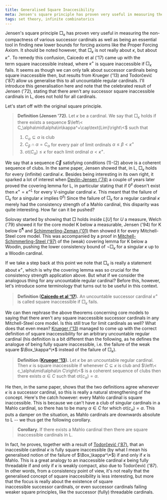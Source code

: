 ```yaml
---
title: Generalised Square Inaccesibility
meta: Jensen's square principle has proven very useful in measuring the non-compactness of various successor cardinals as well as being an essential tool in finding new lower bounds for forcing axioms like the Proper Forcing Axiom. It should be noted however, that square at kappa is not really about kappa, but about the successor of kappa. To remedy this confusion, Caicedo et al ('17) came up with the term square inaccessible instead, where the successor of kappa is square inaccessible if square at kappa fails. It seems as though we can only talk about successor cardinals being square inaccessible then, but results from Krueger ('13) and Todorčević ('87) allow us generalise this to all uncountable regular cardinals. I'll introduce this generalisation here and note that the celebrated result of Jensen ('72), stating that there aren't any successor square inaccessible cardinals in L, does not hold for all cardinals.
tags: set theory, infinite combinatorics
---
```


Jensen's square principle $\Box_\kappa$ has proven very useful in measuring the
non-compactness of various successor cardinals as well as being an essential tool in
finding new lower bounds for forcing axioms like the Proper Forcing Axiom. It should be
noted however, that $\Box_\kappa$ is not really about $\kappa$, but about $\kappa^+$.
To remedy this confusion, Caicedo et al ('17) came up with the term square inaccessible
instead, where $\kappa^+$ is square inaccessible if $\Box_\kappa$ fails. It seems as
though we can only talk about successor cardinals being square inaccessible then, but
results from Krueger ('13) and Todorčević ('87) allow us generalise this to all
uncountable regular cardinals. I'll introduce this generalisation here and note that
the celebrated result of Jensen ('72), stating that there aren't any successor square
inaccessible cardinals in L, does not hold for all cardinals.

Let's start off with the original square principle.

> **Definition (Jensen '72).** Let $\kappa$ be a cardinal. We say that $\Box_\kappa$
> holds if there exists a sequence $\left\<
> C_\alpha\mid\alpha\in\kappa^+\cap\text{Lim}\right\<$ such that
>
> 1. $C_\alpha\subseteq\alpha$ is club
> 2. $C_\beta\cap\alpha=C_\alpha$ for every pair of limit ordinals
>    $\alpha\leq\beta<\kappa^+$
> 3. $\text{ot}(C_\alpha)\leq\kappa$ for each limit ordinal $\alpha<\kappa^+$.

We say that a sequence $\vec C$ satisfying conditions (1)-(2) above is a coherent
sequence of clubs. In the same paper, Jensen showed that, in L, $\Box_\kappa$ holds
for every (infinite) cardinal $\kappa$. Besides being interesting in its own right, it
sparked a lot of interest when [Devlin-Jensen
('74)](https://mathscinet.ams.org/mathscinet-getitem?mr=0480036) a couple of years
later proved the covering lemma for L, in particular stating that if $0^\sharp$ doesn't
exist then $\kappa^+=\kappa^{+L}$ for every V-singular cardinal $\kappa$. This meant
that the failure of $\Box_\kappa$ for a singular $\kappa$ implies $0^\sharp$! Since the
failure of $\Box_\kappa$ for a regular cardinal $\kappa$ merely had the consistency
strength of a Mahlo cardinal, this disparity was quite interesting. How far can it be
pushed?

Solovay started by showing that $\Box$ holds inside $L[U]$ for $U$ a measure, Welch
('79) showed it for the core model K below a measurable, Jensen ('94) for K below
$0^¶$ and [Schimmerling-Zeman
('01)](https://mathscinet.ams.org/mathscinet-getitem?mr=1860606) then showed it for
every Mitchell-Steel core model. This was accompanied by a proof in
[Mitchell-Schimmerling-Steel
('97)](https://mathscinet.ams.org/mathscinet-getitem?mr=1437646) of the (weak) covering
lemma for K below a Woodin, pushing the lower consistency bound of $\lnot\Box_\kappa$
for a singular $\kappa$ up to a Woodin cardinal.

If we take a step back at this point we note that $\Box_\kappa$ is really a statement
about $\kappa^+$, which is why the covering lemma was so crucial for the consistency
strength application above. But what if we consider the analogous thing for any
uncountable regular cardinal? Before this, however, let's introduce some terminology
that turns out to be useful in this context.

> **Definition ([Caicedo et al
> '17](https://mathscinet.ams.org/mathscinet-getitem?mr=3625110)).** An uncountable
> successor cardinal $\kappa^+$ is called square inaccessible if $\Box_\kappa$ fails.

We can then rephrase the above theorems concerning core models to saying that there
aren't any square inaccessible successor cardinals in any Mitchell-Steel core model. Is
this still true for limit cardinals as well? What does that even mean? [Krueger
('13)](https://mathscinet.ams.org/mathscinet-getitem?mr=3078820) managed to come up
with the correct definition of square inaccessibility for an arbitrary uncountable
regular cardinal (his definition is a bit different than the following, as he defines
the analogue of being fully square inaccessible, i.e. the failure of the weak square
$\Box_\kappa^\*$ instead of the failure of $\Box_\kappa$).

> **Definition ([Krueger
> '13](https://mathscinet.ams.org/mathscinet-getitem?mr=3078820)).** Let $\kappa$ be an
> uncountable regular cardinal. Then $\kappa$ is square inaccessible if whenever
> $C\subseteq\kappa$ is club and $\left\< c_\alpha\mid\alpha\in C\right\<$ is a
> coherent sequence of clubs then there exists $\alpha\in C$ such that
> $\text{ot}(c_\alpha)=\alpha$.

He then, in the same paper, shows that the two definitions agree whenever $\kappa$ is a
successor cardinal, so this is really a natural strengthening of the concept. Here's
the catch however: every Mahlo cardinal is square inaccessible. This is because we
can't have a club of singular cardinals in a Mahlo cardinal, so there has to be many
$\alpha\in C$ for which $\text{ot}(c_\alpha)=\alpha$. This puts a damper on the
situation, as Mahlo cardinals are downwards absolute to L -- we thus get the following
corollary.

> **Corollary.** If there exists a Mahlo cardinal then there are square inaccessible
> cardinals in L.

In fact, he proves, together with a result of [Todorčević
('87)](https://mathscinet.ams.org/mathscinet-getitem?mr=908147), that an inaccesible
cardinal $\kappa$ is fully square inaccessible (by what I mean his generalised notion
of the failure of $\Box_\kappa^\*$) if and only if $\kappa$ is Mahlo. This is a great
analogy to an inaccessible cardinal $\kappa$ being fully threadable if and only if
$\kappa$ is weakly compact, also due to Todorčević ('87). In other words, from a
consistency point of view, it's not really that the generalised concept of square
inaccesibility is less interesting, but more that the focus is really about the
existence of square inaccessible successor cardinals, or even successor cardinals
failing weaker square principles, like the successor (fully) threadable cardinals.
